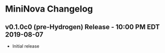 # MiniNova Changelog

## v0.1.0c0 (pre-Hydrogen) Release - 10:00 PM EDT 2019-08-07
- Initial release